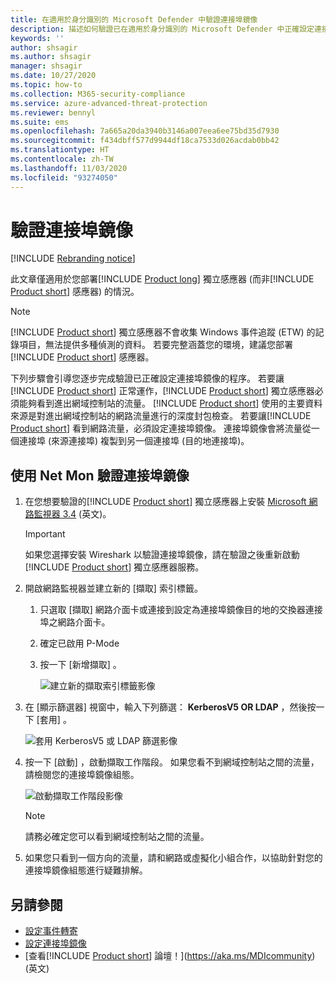 ```yaml
---
title: 在適用於身分識別的 Microsoft Defender 中驗證連接埠鏡像
description: 描述如何驗證已在適用於身分識別的 Microsoft Defender 中正確設定連接埠鏡像
keywords: ''
author: shsagir
ms.author: shsagir
manager: shsagir
ms.date: 10/27/2020
ms.topic: how-to
ms.collection: M365-security-compliance
ms.service: azure-advanced-threat-protection
ms.reviewer: bennyl
ms.suite: ems
ms.openlocfilehash: 7a665a20da3940b3146a007eea6ee75bd35d7930
ms.sourcegitcommit: f434dbff577d9944df18ca7533d026acdab0bb42
ms.translationtype: HT
ms.contentlocale: zh-TW
ms.lasthandoff: 11/03/2020
ms.locfileid: "93274050"
---
```

# <a name="validate-port-mirroring"></a>驗證連接埠鏡像

[!INCLUDE [Rebranding notice](includes/rebranding.md)]

此文章僅適用於您部署[!INCLUDE [Product long](includes/product-long.md)] 獨立感應器 (而非[!INCLUDE [Product short](includes/product-short.md)] 感應器) 的情況。

> [!NOTE]
> [!INCLUDE [Product short](includes/product-short.md)] 獨立感應器不會收集 Windows 事件追蹤 (ETW) 的記錄項目，無法提供多種偵測的資料。 若要完整涵蓋您的環境，建議您部署[!INCLUDE [Product short](includes/product-short.md)] 感應器。

下列步驟會引導您逐步完成驗證已正確設定連接埠鏡像的程序。 若要讓[!INCLUDE [Product short](includes/product-short.md)] 正常運作，[!INCLUDE [Product short](includes/product-short.md)] 獨立感應器必須能夠看到進出網域控制站的流量。 [!INCLUDE [Product short](includes/product-short.md)] 使用的主要資料來源是對進出網域控制站的網路流量進行的深度封包檢查。 若要讓[!INCLUDE [Product short](includes/product-short.md)] 看到網路流量，必須設定連接埠鏡像。 連接埠鏡像會將流量從一個連接埠 (來源連接埠) 複製到另一個連接埠 (目的地連接埠)。

## <a name="validate-port-mirroring-using-net-mon"></a>使用 Net Mon 驗證連接埠鏡像

1. 在您想要驗證的[!INCLUDE [Product short](includes/product-short.md)] 獨立感應器上安裝 [Microsoft 網路監視器 3.4](https://www.microsoft.com/download/details.aspx?id=4865) \(英文\)。

    > [!IMPORTANT]
    > 如果您選擇安裝 Wireshark 以驗證連接埠鏡像，請在驗證之後重新啟動[!INCLUDE [Product short](includes/product-short.md)] 獨立感應器服務。

1. 開啟網路監視器並建立新的 [擷取] 索引標籤。

    1. 只選取 [擷取]  網路介面卡或連接到設定為連接埠鏡像目的地的交換器連接埠之網路介面卡。

    1. 確定已啟用 P-Mode

    1. 按一下 [新增擷取]  。

        ![建立新的擷取索引標籤影像](media/port-mirroring-capture.png)

1. 在 [顯示篩選器] 視窗中，輸入下列篩選： **KerberosV5 OR LDAP** ，然後按一下 [套用]  。

    ![套用 KerberosV5 或 LDAP 篩選影像](media/port-mirroring-filter-settings.png)

1. 按一下 [啟動]  ，啟動擷取工作階段。 如果您看不到網域控制站之間的流量，請檢閱您的連接埠鏡像組態。

    ![啟動擷取工作階段影像](media/port-mirroring-capture-traffic.png)

    > [!NOTE]
    > 請務必確定您可以看到網域控制站之間的流量。

1. 如果您只看到一個方向的流量，請和網路或虛擬化小組合作，以協助針對您的連接埠鏡像組態進行疑難排解。

## <a name="see-also"></a>另請參閱

- [設定事件轉寄](configure-event-forwarding.md)
- [設定連接埠鏡像](configure-port-mirroring.md)
- [查看[!INCLUDE [Product short](includes/product-short.md)] 論壇！](https://aka.ms/MDIcommunity)\(英文\)
